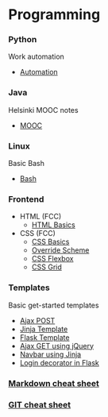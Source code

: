 # Programming

### Python
Work automation
  * [Automation](https://github.com/banjoanton/notebook/blob/master/notes/python/python_automation.md)

### Java
Helsinki MOOC notes
  * [MOOC](https://github.com/banjoanton/notebook/blob/master/notes/java/mooc.md)

### Linux
Basic Bash
  * [Bash](https://github.com/banjoanton/notebook/blob/master/notes/linux/linux.md)

### Frontend
- HTML (FCC)
  * [HTML Basics](https://github.com/banjoanton/notebook/blob/master/notes/frontend/html_basics.md)
- CSS (FCC)
  * [CSS Basics](https://github.com/banjoanton/notebook/blob/master/notes/frontend/css_basics.md)
  * [Override Scheme](https://github.com/banjoanton/notebook/blob/master/notes/frontend/override_scheme.md)
  * [CSS Flexbox](https://github.com/banjoanton/notebook/blob/master/notes/frontend/css_flexbox.md)
  * [CSS Grid](https://github.com/banjoanton/notebook/blob/master/notes/frontend/css_grid.md)

### Templates
Basic get-started templates
  * [Ajax POST](https://github.com/banjoanton/notebook/blob/master/notes/templates/ajax.md)
  * [Jinja Template](https://github.com/banjoanton/notebook/blob/master/notes/templates/jinja.md)
  * [Flask Template](https://github.com/banjoanton/notebook/blob/master/notes/templates/flask.md)
  * [Ajax GET using jQuery](https://github.com/banjoanton/notebook/blob/master/notes/templates/ajax_jquery.md)
  * [Navbar using Jinja](https://github.com/banjoanton/notebook/blob/master/notes/templates/navbar.md)
  * [Login decorator in Flask](https://github.com/banjoanton/notebook/blob/master/notes/templates/login_decorator.md)

### [Markdown cheat sheet](https://github.com/adam-p/markdown-here/wiki/Markdown-Cheatsheet)
### [GIT cheat sheet](https://www.atlassian.com/dam/jcr:8132028b-024f-4b6b-953e-e68fcce0c5fa/atlassian-git-cheatsheet.pdf)
